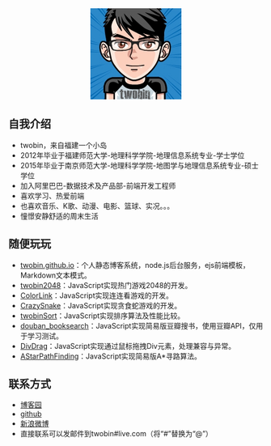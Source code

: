 <div style="margin: 0 auto 20px;text-align:center;"><img src="/uploads/pictures/me/twobin.jpg" alt="twobin" /></div>

自我介绍
--------
- twobin，来自福建一个小岛
- 2012年毕业于福建师范大学-地理科学学院-地理信息系统专业-学士学位
- 2015年毕业于南京师范大学-地理科学学院-地图学与地理信息系统专业-硕士学位
- 加入阿里巴巴-数据技术及产品部-前端开发工程师
- 喜欢学习、热爱前端
- 也喜欢音乐、K歌、动漫、电影、篮球、实况。。。
- 憧憬安静舒适的周末生活

随便玩玩
--------
- [twobin.github.io](https://github.com/twobin/twobin.github.io)：个人静态博客系统，node.js后台服务，ejs前端模板，Markdown文本模式。
- [twobin2048](https://github.com/twobin/twobin2048)：JavaScript实现热门游戏2048的开发。
- [ColorLink](https://github.com/twobin/ColorLink)：JavaScript实现连连看游戏的开发。
- [CrazySnake](https://github.com/twobin/CrazySnake)：JavaScript实现贪食蛇游戏的开发。
- [twobinSort](https://github.com/twobin/twobinSort)：JavaScript实现排序算法及性能比较。
- [douban_booksearch](https://github.com/twobin/douban_booksearch)：JavaScript实现简易版豆瓣搜书，使用豆瓣API，仅用于学习测试。
- [DivDrag](https://github.com/twobin/DivDrag)：JavaScript实现通过鼠标拖拽Div元素，处理兼容与异常。
- [AStarPathFinding](https://github.com/twobin/AStarPathFinding)：JavaScript实现简易版A*寻路算法。

联系方式
--------
- [博客园](http://www.cnblogs.com/twobin)
- [github](https://github.com/twobin)
- [新浪微博](http://weibo.com/twobins)
- 直接联系可以发邮件到twobin#live.com（将“#”替换为“@”）

